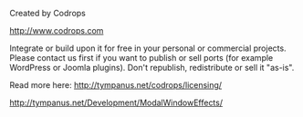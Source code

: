 Created by Codrops

http://www.codrops.com

Integrate or build upon it for free in your personal or commercial projects. Please contact us first if you want to publish or sell ports (for example WordPress or Joomla plugins). Don't republish, redistribute or sell it "as-is". 

Read more here: http://tympanus.net/codrops/licensing/

http://tympanus.net/Development/ModalWindowEffects/

